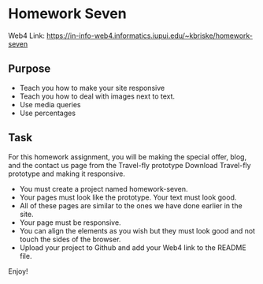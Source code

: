 # Homework Seven

Web4 Link:
https://in-info-web4.informatics.iupui.edu/~kbriske/homework-seven

## Purpose
- Teach you how to make your site responsive
- Teach you how to deal with images next to text. 
- Use media queries
- Use percentages

## Task
For this homework assignment, you will be making the special offer, blog, and the contact us page from the Travel-fly prototype   Download Travel-fly prototype and making it responsive.

- You must create a project named homework-seven.
- Your pages must look like the prototype. Your text must look good. 
- All of these pages are similar to the ones we have done earlier in the site. 
- Your page must be responsive. 
- You can align the elements as you wish but they must look good and not touch the sides of the browser.
- Upload your project to Github and add your Web4 link to the README file. 

Enjoy!
